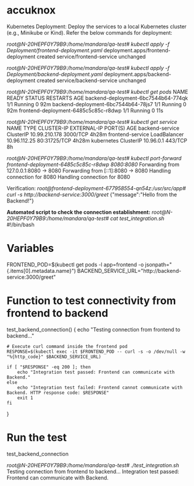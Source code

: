 # accuknox
Kubernetes Deployment:
Deploy the services to a local Kubernetes cluster (e.g., Minikube or Kind).
Refer the below commands for deployment:

_root@N-20HEPF0Y79B9:/home/mandara/qa-test# kubectl apply -f Deployment/frontend-deployment.yaml_
deployment.apps/frontend-deployment created
service/frontend-service unchanged

_root@N-20HEPF0Y79B9:/home/mandara/qa-test# kubectl apply -f Deployment/backend-deployment.yaml_
deployment.apps/backend-deployment created
service/backend-service unchanged

_root@N-20HEPF0Y79B9:/home/mandara/qa-test# kubectl get pods_
NAME                                   READY   STATUS    RESTARTS   AGE
backend-deployment-6bc7544b64-774qk    1/1     Running   0          92m
backend-deployment-6bc7544b64-78js7    1/1     Running   0          92m
frontend-deployment-6485c5c85c-r8dwp   1/1     Running   0          11s

_root@N-20HEPF0Y79B9:/home/mandara/qa-test# kubectl get service_
NAME               TYPE           CLUSTER-IP      EXTERNAL-IP   PORT(S)        AGE
backend-service    ClusterIP      10.99.210.178   <none>        3000/TCP       4h28m
frontend-service   LoadBalancer   10.96.112.25    <pending>     80:31725/TCP   4h28m
kubernetes         ClusterIP      10.96.0.1       <none>        443/TCP        8h

_root@N-20HEPF0Y79B9:/home/mandara/qa-test# kubectl port-forward frontend-deployment-6485c5c85c-r8dwp 8080:8080_
Forwarding from 127.0.0.1:8080 -> 8080
Forwarding from [::1]:8080 -> 8080
Handling connection for 8080
Handling connection for 8080

Verification:
_root@frontend-deployment-677958554-qn54z:/usr/src/app# curl -s http://backend-service:3000/greet_
{"message":"Hello from the Backend!"}

**Automated script to check the connection establishment:**
_root@N-20HEPF0Y79B9:/home/mandara/qa-test# cat test_integration.sh_
#!/bin/bash

# Variables
FRONTEND_POD=$(kubectl get pods -l app=frontend -o jsonpath="{.items[0].metadata.name}")
BACKEND_SERVICE_URL="http://backend-service:3000/greet"

# Function to test connectivity from frontend to backend
test_backend_connection() {
    echo "Testing connection from frontend to backend..."

    # Execute curl command inside the frontend pod
    RESPONSE=$(kubectl exec -it $FRONTEND_POD -- curl -s -o /dev/null -w "%{http_code}" $BACKEND_SERVICE_URL)

    if [ "$RESPONSE" -eq 200 ]; then
        echo "Integration test passed: Frontend can communicate with Backend."
    else
        echo "Integration test failed: Frontend cannot communicate with Backend. HTTP response code: $RESPONSE"
        exit 1
    fi
}

# Run the test
test_backend_connection

_root@N-20HEPF0Y79B9:/home/mandara/qa-test# ./test_integration.sh_
Testing connection from frontend to backend...
Integration test passed: Frontend can communicate with Backend.

